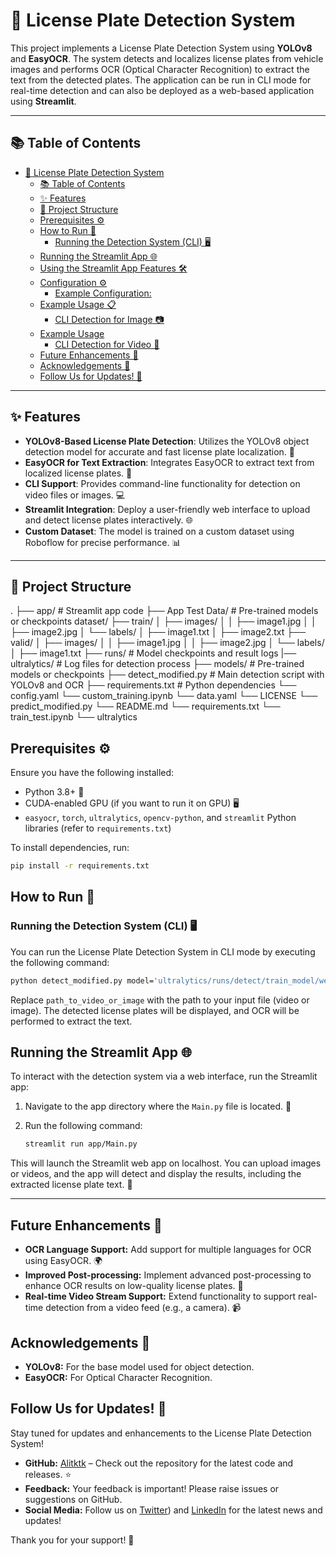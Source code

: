 # 🚗 License Plate Detection System

This project implements a License Plate Detection System using **YOLOv8** and **EasyOCR**. The system detects and localizes license plates from vehicle images and performs OCR (Optical Character Recognition) to extract the text from the detected plates. The application can be run in CLI mode for real-time detection and can also be deployed as a web-based application using **Streamlit**.

---

## 📚 Table of Contents

- [🚗 License Plate Detection System](#-license-plate-detection-system)
  - [📚 Table of Contents](#-table-of-contents)
  - [✨ Features](#-features)
  - [📁 Project Structure](#-project-structure)
  - [Prerequisites ⚙️](#prerequisites-️)
  - [How to Run 🚀](#how-to-run-)
    - [Running the Detection System (CLI) 🖥️](#running-the-detection-system-cli-️)
  - [Running the Streamlit App 🌐](#running-the-streamlit-app-)
  - [Using the Streamlit App Features 🛠️](#using-the-streamlit-app-features-️)
  - [Configuration ⚙️](#configuration-️)
    - [Example Configuration:](#example-configuration)
  - [Example Usage 📋](#example-usage-)
    - [CLI Detection for Image 📷](#cli-detection-for-image-)
  - [Example Usage](#example-usage)
    - [CLI Detection for Video 🎥](#cli-detection-for-video-)
  - [Future Enhancements 🚀](#future-enhancements-)
  - [Acknowledgements 🙏](#acknowledgements-)
  - [Follow Us for Updates! 🌟](#follow-us-for-updates-)

---

## ✨ Features

- **YOLOv8-Based License Plate Detection**: Utilizes the YOLOv8 object detection model for accurate and fast license plate localization. 🎯
- **EasyOCR for Text Extraction**: Integrates EasyOCR to extract text from localized license plates. 📝
- **CLI Support**: Provides command-line functionality for detection on video files or images. 💻
- **Streamlit Integration**: Deploy a user-friendly web interface to upload and detect license plates interactively. 🌐
- **Custom Dataset**: The model is trained on a custom dataset using Roboflow for precise performance. 📊

---

## 📁 Project Structure

.
├── app/                    # Streamlit app code
├── App Test Data/                 # Pre-trained models or checkpoints
dataset/
├── train/
│   ├── images/
│   │   ├── image1.jpg
│   │   ├── image2.jpg
│   └── labels/
│       ├── image1.txt
│       ├── image2.txt
├── valid/
│   ├── images/
│   │   ├── image1.jpg
│   │   ├── image2.jpg
│   └── labels/
│       ├── image1.txt
├── runs/                   # Model checkpoints and result logs
|── ultralytics/                   # Log files for detection process
├── models/                 # Pre-trained models or checkpoints
├── detect_modified.py       # Main detection script with YOLOv8 and OCR
├── requirements.txt        # Python dependencies
└── config.yaml
└── custom_training.ipynb
└── data.yaml
└── LICENSE
└── predict_modified.py
└── README.md
└── requirements.txt
└── train_test.ipynb
└── ultralytics

## Prerequisites ⚙️

Ensure you have the following installed:

- Python 3.8+ 🐍
- CUDA-enabled GPU (if you want to run it on GPU) 🖥️
- `easyocr`, `torch`, `ultralytics`, `opencv-python`, and `streamlit` Python libraries (refer to `requirements.txt`)

To install dependencies, run:

```bash
pip install -r requirements.txt
```

## How to Run 🚀

### Running the Detection System (CLI) 🖥️

You can run the License Plate Detection System in CLI mode by executing the following command:

```bash
python detect_modified.py model='ultralytics/runs/detect/train_model/weights/best.pt' source='path_to_video_or_image'
```

Replace `path_to_video_or_image` with the path to your input file (video or image). The detected license plates will be displayed, and OCR will be performed to extract the text.

## Running the Streamlit App 🌐

To interact with the detection system via a web interface, run the Streamlit app:

1. Navigate to the app directory where the `Main.py` file is located. 📁
2. Run the following command:

   ```bash
   streamlit run app/Main.py
   ```

This will launch the Streamlit web app on localhost. You can upload images or videos, and the app will detect and display the results, including the extracted license plate text. 📸

---

## Future Enhancements 🚀

- **OCR Language Support:** Add support for multiple languages for OCR using EasyOCR. 🌍
- **Improved Post-processing:** Implement advanced post-processing to enhance OCR results on low-quality license plates. 🔧
- **Real-time Video Stream Support:** Extend functionality to support real-time detection from a video feed (e.g., a camera). 📹

## Acknowledgements 🙏

- **YOLOv8:** For the base model used for object detection.
- **EasyOCR:** For Optical Character Recognition.

## Follow Us for Updates! 🌟

Stay tuned for updates and enhancements to the License Plate Detection System!

- **GitHub:** [Alitktk](https://github.com/Alitktk) – Check out the repository for the latest code and releases. ⭐️
- **Feedback:** Your feedback is important! Please raise issues or suggestions on GitHub.
- **Social Media:** Follow us on [Twitter](https://www.twitter.com/engr_ali_nawaz)) and [LinkedIn](https://www.linkedin.com/in/ali-nawaz-khattak/) for the latest news and updates!

Thank you for your support! 💖
